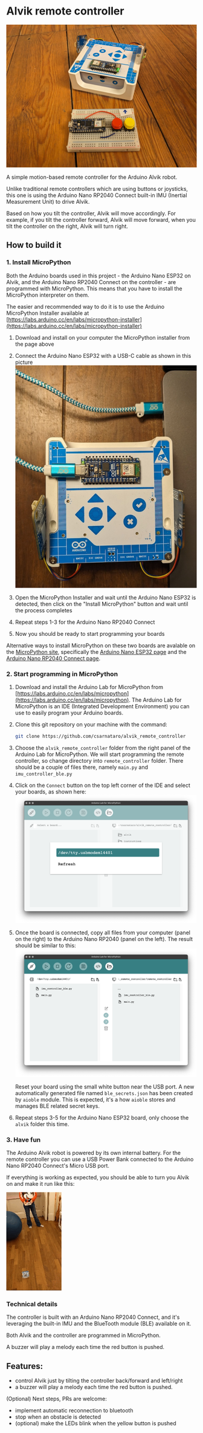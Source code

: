 # Alvik remote controller

![Cover image: an Arduino Alvik and a breadboard with a push button on it](readme-images/alvik-cover.jpg)

A simple motion-based remote controller for the Arduino Alvik robot. 

Unlike traditional remote controllers which are using buttons or joysticks,
this one is using the Arduino Nano RP2040 Connect built-in IMU (Inertial Measurement Unit) to drive Alvik. 

Based on how you tilt the controller, Alvik will move accordingly. 
For example, if you tilt the controller forward, Alvik will move forward, 
when you tilt the controller on the right, Alvik will turn right. 

## How to build it

### 1. Install MicroPython

Both the Arduino boards used in this project - the Arduino Nano ESP32 on Alvik, and the Arduino Nano RP2040 Connect on the controller -
are programmed with MicroPython. This means that you have to install the MicroPython interpreter on them.

The easier and recommended way to do it is to use the Arduino MicroPython Installer available at 
[https://labs.arduino.cc/en/labs/micropython-installer](https://labs.arduino.cc/en/labs/micropython-installer)

1. Download and install on your computer the MicroPython installer from the page above

2. Connect the Arduino Nano ESP32 with a USB-C cable as shown in this picture
   ![Arduino Alvik connected to a computer via a USB Type C cable](readme-images/alvik-connected.jpg)

3. Open the MicroPython Installer and wait until the Arduino Nano ESP32 is detected, then 
  click on the "Install MicroPython" button and wait until the process completes

4. Repeat steps 1-3 for the Arduino Nano RP2040 Connect

5. Now you should be ready to start programming your boards

Alternative ways to install MicroPython on these two boards are avalable on the [MicroPython site](https://micropython.org),
specifically the [Arduino Nano ESP32 page](https://micropython.org/download/ARDUINO_NANO_ESP32/)
and the [Arduino Nano RP2040 Connect page](https://micropython.org/download/ARDUINO_NANO_RP2040_CONNECT/).

### 2. Start programming in MicroPython

1. Download and install the Arduino Lab for MicroPython 
  from [https://labs.arduino.cc/en/labs/micropython](https://labs.arduino.cc/en/labs/micropython).
  The Arduino Lab for MicroPython is an IDE (Integrated Development Environment) you can
  use to easily program your Arduino boards.

2. Clone this git repository on your machine with the command:

    ```sh
    git clone https://github.com/csarnataro/alvik_remote_controller
    ```

3. Choose the `alvik_remote_controller` folder from the right panel of the Arduino Lab for MicroPython.
    We will start programming the remote controller, so change directory into `remote_controller` folder.
    There should be a couple of files there, namely `main.py` and `imu_controller_ble.py`


4. Click on the `Connect` button on the top left corner of the IDE and select your boards, as shown here:
    ![Selecting a board in the Arduino Lab for MicroPython](readme-images/select-board.png)

5. Once the board is connected, copy all files from your computer (panel on the right) to the Arduino Nano RP2040 (panel on the left).
    The result should be similar to this:
    ![Python files have been copyed onto the board](readme-images/files-copied.png)

    Reset your board using the small white button near the USB port. A new automatically generated file named `ble_secrets.json` 
    has been created by `aioble` module. This is expected, it's a how `aioble` stores and manages BLE related secret keys.

6. Repeat steps 3-5 for the Arduino Nano ESP32 board, only choose the `alvik` folder this time.

### 3. Have fun

The Arduino Alvik robot is powered by its own internal battery. 
For the remote controller you can use a USB Power Bank connected 
to the Arduino Nano RP2040 Connect's Micro USB port.

If everything is working as expected, you should be able to turn you Alvik on and make it run like this:

![Alvik running](readme-images/alvik-running.gif)


### Technical details


The controller is built with an Arduino Nano RP2040 Connect, and it's leveraging 
the built-in IMU and the BlueTooth module (BLE) available on it. 

Both Alvik and the controller are programmed in MicroPython. 

A buzzer will play a melody each time the red button is pushed.

## Features: 
- control Alvik just by tilting the controller back/forward and left/right 
- a buzzer will play a melody each time the red button is pushed.

(Optional) Next steps, PRs are welcome: 
- implement automatic reconnection to bluetooth 
- stop when an obstacle is detected
- (optional) make the LEDs blink when the yellow button is pushed
